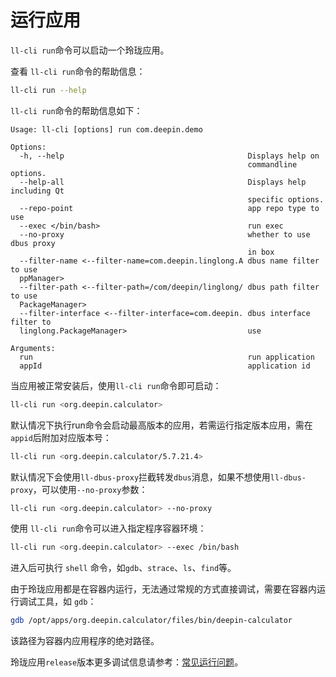 # 运行应用

`ll-cli run`命令可以启动一个玲珑应用。

查看 `ll-cli run`命令的帮助信息：

```bash
ll-cli run --help
```

`ll-cli run`命令的帮助信息如下：

```text
Usage: ll-cli [options] run com.deepin.demo

Options:
  -h, --help                                         Displays help on
                                                     commandline options.
  --help-all                                         Displays help including Qt
                                                     specific options.
  --repo-point                                       app repo type to use
  --exec </bin/bash>                                 run exec
  --no-proxy                                         whether to use dbus proxy
                                                     in box
  --filter-name <--filter-name=com.deepin.linglong.A dbus name filter to use
  ppManager>
  --filter-path <--filter-path=/com/deepin/linglong/ dbus path filter to use
  PackageManager>
  --filter-interface <--filter-interface=com.deepin. dbus interface filter to
  linglong.PackageManager>                           use

Arguments:
  run                                                run application
  appId                                              application id
```

当应用被正常安装后，使用`ll-cli run`命令即可启动：

```bash
ll-cli run <org.deepin.calculator>
```

默认情况下执行run命令会启动最高版本的应用，若需运行指定版本应用，需在`appid`后附加对应版本号：

```bash
ll-cli run <org.deepin.calculator/5.7.21.4>
```

默认情况下会使用`ll-dbus-proxy`拦截转发`dbus`消息，如果不想使用`ll-dbus-proxy`，可以使用`--no-proxy`参数：

```bash
ll-cli run <org.deepin.calculator> --no-proxy
```

使用 `ll-cli run`命令可以进入指定程序容器环境：

```bash
ll-cli run <org.deepin.calculator> --exec /bin/bash
```

进入后可执行 `shell` 命令，如`gdb`、`strace`、`ls`、`find`等。

由于玲珑应用都是在容器内运行，无法通过常规的方式直接调试，需要在容器内运行调试工具，如 `gdb`：

```bash
gdb /opt/apps/org.deepin.calculator/files/bin/deepin-calculator
```

该路径为容器内应用程序的绝对路径。

玲珑应用`release`版本更多调试信息请参考：[常见运行问题](../debug/faq.md)。
